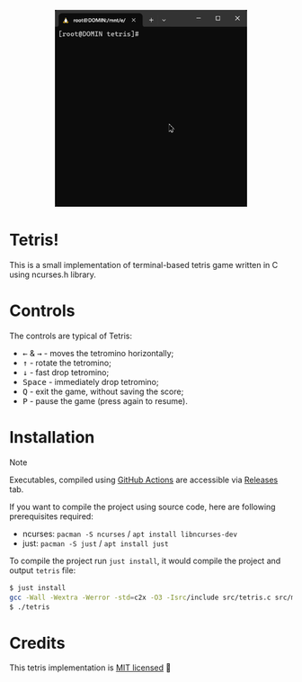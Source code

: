 <p align="center">
  <img alt="Tetris" src="public/preview.gif" height="350" />
</p>

# Tetris!

This is a small implementation of terminal-based tetris game written in C using ncurses.h library.

# Controls

The controls are typical of Tetris:

- <kbd>←</kbd> & <kbd>→</kbd> - moves the tetromino horizontally;
- <kbd>↑</kbd> - rotate the tetromino;
- <kbd>↓</kbd> - fast drop tetromino;
- <kbd>Space</kbd> - immediately drop tetromino;
- <kbd>Q</kbd> - exit the game, without saving the score;
- <kbd>P</kbd> - pause the game (press again to resume).

# Installation

> [!NOTE]
> Executables, compiled using [GitHub Actions](./.github/workflows/build-release.yml) are accessible via [Releases](https://github.com/domin-mnd/tetris/releases) tab.

If you want to compile the project using source code, here are following prerequisites required:

- ncurses: `pacman -S ncurses` / `apt install libncurses-dev`
- just: `pacman -S just` / `apt install just`

To compile the project run `just install`, it would compile the project and output `tetris` file:

```sh
$ just install
gcc -Wall -Wextra -Werror -std=c2x -O3 -Isrc/include src/tetris.c src/main.c -o tetris -lncurses
$ ./tetris
```

# Credits

This tetris implementation is <a href="https://choosealicense.com/licenses/mit/">MIT licensed</a> 💖
